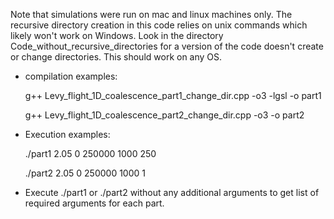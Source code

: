 Note that simulations were run on mac and linux machines only.  The recursive directory creation in this code relies on unix commands which likely won't work on Windows.  Look in the directory Code_without_recursive_directories for a version of the code doesn't create or change directories.  This should work on any OS.



- compilation examples:


	g++  Levy_flight_1D_coalescence_part1_change_dir.cpp -o3 -lgsl -o part1
 
	g++ Levy_flight_1D_coalescence_part2_change_dir.cpp -o3 -o part2


- Execution examples:

	./part1 2.05 0 250000 1000 250


	./part2 2.05 0 250000 1000 1


- Execute ./part1 or ./part2 without any additional arguments to get list of required arguments for each part.

